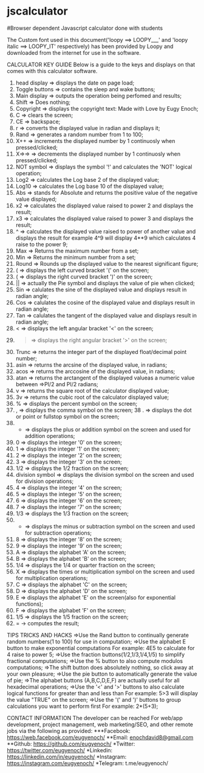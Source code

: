 # jscalculator
#Browser dependent Javascript calculator done with students
 
The Custom font used in this document('loopy ==> LOOPY___' and 'loopy italic ==> LOOPY_IT' respectively) has been provided by Loopy and downloaded from the internet for use in the software.

CALCULATOR KEY GUIDE
Below is a guide to the keys and displays on that comes with this calculator software.
1. head display => displays the date on page load;
2. Toggle buttons => contains the sleep and wake buttons;
3. Main display => outputs the operation being perfomed and results;
4. Shift => Does nothing;
5. Copyright => displays the copyright text: Made with Love by Eugy Enoch;
6. C => clears the screen;
7. CE => backspace;
8. r => converts the displayed value in radian and displays it;
9. Rand => generates a random number from 1 to 100;
10. X++ => increments the displayed number by 1 continuosly when pressed/clicked;
11. X=>=> => decrements the displayed number by 1 continuosly when pressed/clicked;
12. NOT symbol => displays the symbol '!' and calculates the 'NOT' logical operation;
13. Log2 => calculates the Log base 2 of the displayed value;
14. Log10 => calculates the Log base 10 of the displayed value;
15. Abs => stands for Absolute and returns the positive value of the negative value displayed;
16. x2 => calculates the displayed value raised to power 2 and displays the result;
17. x3 => calculates the displayed value raised to power 3 and displays the result;
18. ^ => calculates the displayed value raised to power of another value and displays the result
for example 4^9 will display 4**9 which calculates 4 raise to the power 9;
19. Max => Returns the maximum number from a set;
20. Min => Returns the minimum number from a set;
21. Round => Rounds up the displayed value to the nearest significant figure;
22. ( => displays the left curved bracket '(' on the screen;
23. ( => displays the right curved bracket ')' on the screen;
24. || => actually the Pie symbol and displays the value of pie when clicked;
25. Sin => calulates the sine of the displayed value and displays result in radian angle;
26. Cos => calulates the cosine of the displayed value and displays result in radian angle;
27. Tan => calulates the tangent of the displayed value and displays result in radian angle;
28. < => displays the left angular bracket '<' on the screen;
29. > => displays the right angular bracket '>' on the screen;
30. Trunc => returns the integer part of the displayed float/decimal point number;
31. asin => returns the arcsine of the displayed value, in radians;
32. acos => returns the arccosine of the displayed value, in radians;
33. atan => returns the arctangent of the displayed valueas a numeric value between =>PI/2 and PI/2 radians;
34. v => returns the square root of the calculator displayed value;
35. 3v => returns the cubic root of the calculator displayed value;
36. % => displays the percent symbol on the screen;
37. , => displays the comma symbol on the screen;
38 . => displays the dot or point or fullstop symbol on the screen;
39. + => displays the plus or addition symbol on the screen and used for addition operations;
40. 0 => displays the integer '0' on the screen;
41. 1 => displays the integer '1' on the screen;
42. 2 => displays the integer '2' on the screen;
43. 3 => displays the integer '3' on the screen;
44. 1/2 => displays the 1/2 fraction on the screen;
45. division symbol => displays the division symbol on the screen and used for division operations;
46. 4 => displays the integer '4' on the screen;
47. 5 => displays the integer '5' on the screen;
48. 6 => displays the integer '6' on the screen;
49. 7 => displays the integer '7' on the screen;
50. 1/3 => displays the 1/3 fraction on the screen;
51. - => displays the minus or subtraction symbol on the screen and used for subtraction operations;
52. 8 => displays the integer '8' on the screen;
53. 9 => displays the integer '9' on the screen;
54. A => displays the alphabet 'A' on the screen;
55. B => displays the alphabet 'B' on the screen;
56. 1/4 => displays the 1/4 or quarter fraction on the screen;
57. X => displays the times or multiplication symbol on the screen and used for multiplication operations;
58. C => displays the alphabet 'C' on the screen;
59. D => displays the alphabet 'D' on the screen; 
60. E => displays the alphabet 'E' on the screen(also for exponential functions);
61. F => displays the alphabet 'F' on the screen;
62. 1/5 => displays the 1/5 fraction on the screen;
63. = -> computes the result;


TIPS TRICKS AND HACKS
=>Use the Rand button to continually generate random numbers(1 to 100) for use in computation;
=>Use the alphabet E button to make exponential computations 
For example: 4E5 to calculate for 4 raise to power 5;
=>Use the fraction buttons(1/2,1/3,1/4,1/5) to simplify fractional computations;
=>Use the % button to also compute modulos computations;
=>The shift button does absolutely nothing, so click away at your own pleasure;
=>Use the pie button to automatically generate the value of pie;
=>The alphabet buttons (A,B,C,D,E,F) are actually useful for all hexadecimal operations;
=>Use the '<' and '>' buttons to also calculate logical functions for greater than and less than
For example: 5>3 will display the value "TRUE" on the screen;
=>Use the '(' and ')' buttons to group calculations you want to perform first
For example: 2*(5+3);


CONTACT INFORMATION
The developer can be reached 
For web/app development, project management, web marketing/SEO, and other remote jobs via the following as provided:
***Facebook: https://web.facebook.com/eugyenoch/
**Email: enochdavid8@gmail.com
**Github: https://github.com/eugyenoch/
*Twitter: https://twitter.com/eugyenoch/
*Linkedin: https://linkedin.com/in/eugyenoch/
*Instagram: https://instagram.com/eugyenoch/
*Telegram: t.me/eugyenoch/
